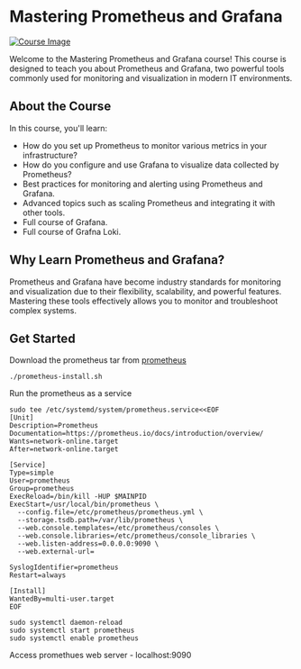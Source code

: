 # Mastering Prometheus and Grafana

[![Course Image](https://img-c.udemycdn.com/course/750x422/4181378_1d2a_3.jpg)](https://www.udemy.com/course/mastering-prometheus-and-grafana/?referralCode=C929F0178B24DAD1F809)

Welcome to the Mastering Prometheus and Grafana course! This course is designed to teach you about Prometheus and Grafana, two powerful tools commonly used for monitoring and visualization in modern IT environments.

## About the Course

In this course, you'll learn:

- How do you set up Prometheus to monitor various metrics in your infrastructure?
- How do you configure and use Grafana to visualize data collected by Prometheus?
- Best practices for monitoring and alerting using Prometheus and Grafana.
- Advanced topics such as scaling Prometheus and integrating it with other tools.
- Full course of Grafana.
- Full course of Grafna Loki.

## Why Learn Prometheus and Grafana?

Prometheus and Grafana have become industry standards for monitoring and visualization due to their flexibility, scalability, and powerful features. Mastering these tools effectively allows you to monitor and troubleshoot complex systems.

## Get Started
Download the prometheus tar from [prometheus](https://prometheus.io/download/)

```
./prometheus-install.sh
```

Run the prometheus as a service
```
sudo tee /etc/systemd/system/prometheus.service<<EOF
[Unit]
Description=Prometheus
Documentation=https://prometheus.io/docs/introduction/overview/
Wants=network-online.target
After=network-online.target

[Service]
Type=simple
User=prometheus
Group=prometheus
ExecReload=/bin/kill -HUP $MAINPID
ExecStart=/usr/local/bin/prometheus \
  --config.file=/etc/prometheus/prometheus.yml \
  --storage.tsdb.path=/var/lib/prometheus \
  --web.console.templates=/etc/prometheus/consoles \
  --web.console.libraries=/etc/prometheus/console_libraries \
  --web.listen-address=0.0.0.0:9090 \
  --web.external-url=

SyslogIdentifier=prometheus
Restart=always

[Install]
WantedBy=multi-user.target
EOF
```

```
sudo systemctl daemon-reload
sudo systemctl start prometheus
sudo systemctl enable prometheus
```

Access promethues web server - localhost:9090